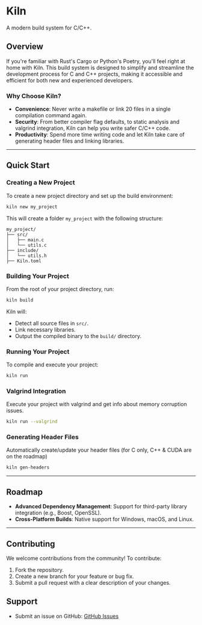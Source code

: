 # Kiln
A modern build system for C/C++.

## Overview
If you're familiar with Rust's Cargo or Python's Poetry, you'll feel right at home with Kiln. This build system is designed to simplify and streamline the development process for C and C++ projects, making it accessible and efficient for both new and experienced developers.

### Why Choose Kiln?
- **Convenience**: Never write a makefile or link 20 files in a single compilation command again.
- **Security**: From better compiler flag defaults, to static analysis and valgrind integration, Kiln can help you write safer C/C++ code. 
- **Productivity**: Spend more time writing code and let Kiln take care of generating header files and linking libraries. 
---

## Quick Start
### Creating a New Project
To create a new project directory and set up the build environment:
```bash
kiln new my_project
```
This will create a folder `my_project` with the following structure:
```
my_project/
├── src/
│   ├── main.c
│   └── utils.c
├── include/
│   └── utils.h
├── Kiln.toml
```

### Building Your Project
From the root of your project directory, run:
```bash
kiln build
```
Kiln will:
- Detect all source files in `src/`.
- Link necessary libraries.
- Output the compiled binary to the `build/` directory.

### Running Your Project
To compile and execute your project:
```bash
kiln run
```

### Valgrind Integration
Execute your project with valgrind and get info about memory corruption issues. 
```bash
kiln run --valgrind
```

### Generating Header Files
Automatically create/update your header files (for C only, C++ & CUDA are on the roadmap)
```bash
kiln gen-headers
```

---

## Roadmap
- **Advanced Dependency Management**: Support for third-party library integration (e.g., Boost, OpenSSL).
- **Cross-Platform Builds**: Native support for Windows, macOS, and Linux.

---

## Contributing
We welcome contributions from the community! To contribute:
1. Fork the repository.
2. Create a new branch for your feature or bug fix.
3. Submit a pull request with a clear description of your changes.


## Support
- Submit an issue on GitHub: [GitHub Issues](https://github.com/akneni/kiln/issues)

